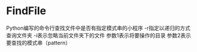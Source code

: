 # FindFile
Python编写的命令行查找文件中是否有指定模式串的小程序
-r指定以递归的方式查询文件夹
-i表示忽略当前文件夹下的文件
参数1表示将要操作的目录
参数2表示要查找的模式串（pattern）
